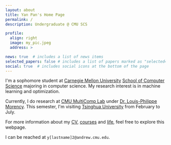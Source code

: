 ```yaml
---
layout: about
title: Yan Pan's Home Page
permalink: /
description: Undergraduate @ CMU SCS

profile:
  align: right
  image: my_pic.jpeg
  address: >

news: true  # includes a list of news items
selected_papers: false # includes a list of papers marked as "selected={true}"
social: true  # includes social icons at the bottom of the page
---
```


I'm a sophomore student at [Carnegie Mellon University](https://www.cmu.edu) [School of Computer Science](https://cs.cmu.edu) majoring in computer science.
My research interest is in machine learning and optimization.

Currently, I do research at [CMU MultiComp Lab](http://multicomp.cs.cmu.edu/) under [Dr. Louis-Philippe Morency](https://www.cs.cmu.edu/~morency/). This semester, I'm visiting [Tsinghua University](https://www.tsinghua.edu.cn/en/index.htm) from February to July.

For more information about my [CV](https://panyan7.github.io/cv/), [courses](https://panyan7.github.io/blog/2021/courses/) and [life](https://panyan7.github.io/personal/), feel free to explore this webpage.

I can be reached at `y[lastname]2@andrew.cmu.edu`.

